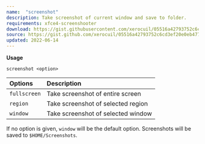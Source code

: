 ```yaml
---
name:  "screenshot"
description: Take screenshot of current window and save to folder.
requirements: xfce4-screenshooter
download: https://gist.githubusercontent.com/xerocuil/05516a42793752c6cd3ef20e0eb477b0/raw/screenshot.sh
source: https://gist.github.com/xerocuil/05516a42793752c6cd3ef20e0eb477b0
updated: 2022-06-14
---
```


**Usage**

`screenshot <option>`

Options			| Description
:------			| :----------
`fullscreen`	| Take screenshot of entire screen
`region`		| Take screenshot of selected region
`window`		| Take screenshot of selected window

If no option is given, `window` will be the default option. Screenshots will be saved to `$HOME/Screenshots`.
